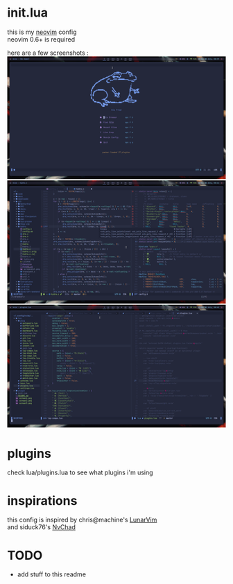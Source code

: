 # init.lua

this is my [neovim](https://github.com/neovim/neovim) config\
neovim 0.6+ is required

here are a few screenshots :\
![screen1](https://raw.githubusercontent.com/nytouu/nvim/master/screen1.png)
![screen2](https://raw.githubusercontent.com/nytouu/nvim/master/screen2.png)
![screen3](https://raw.githubusercontent.com/nytouu/nvim/master/screen3.png)

# plugins

check lua/plugins.lua to see what plugins i'm using

# inspirations

this config is inspired by chris@machine's [LunarVim](https://github.com/ChristianChiarulli/LunarVim)\
and siduck76's [NvChad](https://github.com/siduck76/NvChad)

# TODO

- add stuff to this readme
